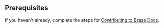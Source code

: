 ## Prerequisites

If you haven't already, complete the steps for [Contributing to Braze Docs]({{site.baseurl}}/contributing/home/).